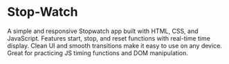 # Stop-Watch
A simple and responsive Stopwatch app built with HTML, CSS, and JavaScript. Features start, stop, and reset functions with real-time time display. Clean UI and smooth transitions make it easy to use on any device. Great for practicing JS timing functions and DOM manipulation.
